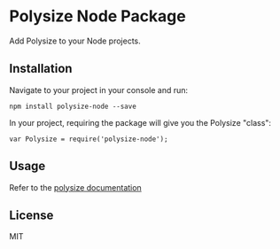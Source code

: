 # Polysize Node Package

Add Polysize to your Node projects.

## Installation

Navigate to your project in your console and run:

`npm install polysize-node --save`

In your project, requiring the package will give you the Polysize "class":

`var Polysize = require('polysize-node');`

## Usage

Refer to the [polysize documentation](https://github.com/dw2/polysize)

## License
MIT
